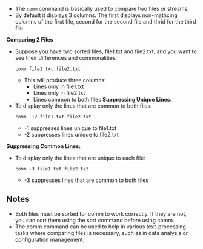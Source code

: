 - The `comm` command is basically used to compare two files or streams.
- By default it displays 3 columns. The first displays non-mathcing columns of the first file, second for the second file and thrid for the third file.

**Comparing 2 Files**
- Suppose you have two sorted files, file1.txt and file2.txt, and you want to see their differences and commonalities:
  ```
  comm file1.txt file2.txt
  ```
  - This will produce three columns:
    - Lines only in file1.txt
    - Lines only in file2.txt
    - Lines common to both files
**Suppressing Unique Lines:**
- To display only the lines that are common to both files:
  ```
  comm -12 file1.txt file2.txt
  ```
  - -1 suppresses lines unique to file1.txt
  - -2 suppresses lines unique to file2.txt

**Suppressing Common Lines:**
- To display only the lines that are unique to each file:
  ```
  comm -3 file1.txt file2.txt
  ```
  - -3 suppresses lines that are common to both files

Notes
-
- Both files must be sorted for comm to work correctly. If they are not, you can sort them using the sort command before using comm.
- The comm command can be used to help in various text-processing tasks where comparing files is necessary, such as in data analysis or configuration management.

